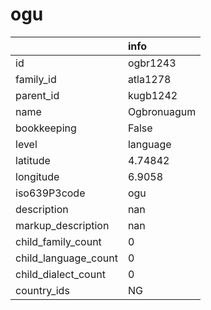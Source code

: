 # ogu
|                      | info        |
|:---------------------|:------------|
| id                   | ogbr1243    |
| family_id            | atla1278    |
| parent_id            | kugb1242    |
| name                 | Ogbronuagum |
| bookkeeping          | False       |
| level                | language    |
| latitude             | 4.74842     |
| longitude            | 6.9058      |
| iso639P3code         | ogu         |
| description          | nan         |
| markup_description   | nan         |
| child_family_count   | 0           |
| child_language_count | 0           |
| child_dialect_count  | 0           |
| country_ids          | NG          |